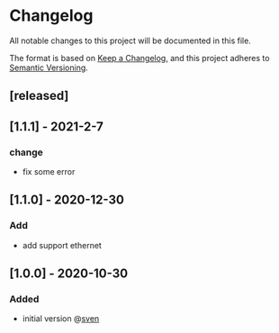 # Changelog

All notable changes to this project will be documented in this file.

The format is based on [Keep a Changelog](https://keepachangelog.com/en/1.0.0/),
and this project adheres to [Semantic Versioning](https://semver.org/spec/v2.0.0.html).

## [released]

## [1.1.1] - 2021-2-7

### change

- fix some error

## [1.1.0] - 2020-12-30

### Add

- add support ethernet


## [1.0.0] - 2020-10-30

### Added

- initial version @[sven](shuqu.chen@dorabot.com)